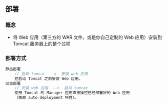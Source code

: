 

## 部署

### 概念

* 将 Web 应用（第三方的 WAR 文件，或是你自己定制的 Web 应用）安装到 Tomcat 服务器上的整个过程

### 部署方式

```java
静态部署
    // 启动 tomcat  -->  安装 web 应用 
    在启动 Tomcat 之前安装 Web 应用。
动态部署    
    // 安装 web 应用  -->  启动 tomcat
    使用 Tomcat 的 Manager 应用直接操控已经部署好的 Web 应用
    （依赖 auto-deployment 特性）。  
```

